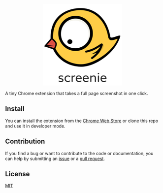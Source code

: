 <p align="center">
  <img width="256" src="./logo.png">
</p>

A tiny Chrome extension that takes a full page screenshot in one click.

## Install

You can install the extension from the [Chrome Web Store](https://chrome.google.com/webstore/detail/screenie/cggiknngoincldfgpmlbpdclllbkibbc) or clone this repo and use it in developer mode.

## Contribution

If you find a bug or want to contribute to the code or documentation, you can help by submitting an [issue](https://github.com/freearhey/screenie/issues) or a [pull request](https://github.com/freearhey/screenie/pulls).

## License

[MIT](https://github.com/freearhey/screenie/blob/master/LICENSE.md)
